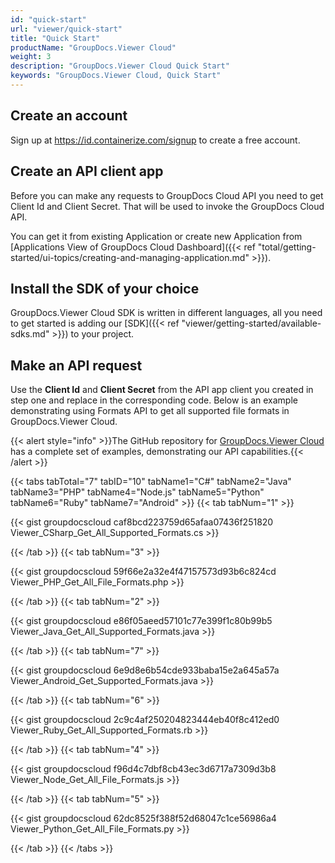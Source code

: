 ```yaml
---
id: "quick-start"
url: "viewer/quick-start"
title: "Quick Start"
productName: "GroupDocs.Viewer Cloud"
weight: 3
description: "GroupDocs.Viewer Cloud Quick Start"
keywords: "GroupDocs.Viewer Cloud, Quick Start"
---
```


## Create an account

Sign up at <https://id.containerize.com/signup> to create a free account.

## Create an API client app

Before you can make any requests to GroupDocs Cloud API you need to get Client Id and Client Secret. That will be used to invoke the GroupDocs Cloud API.

You can get it from existing Application or create new Application from [Applications View of GroupDocs Cloud Dashboard]({{< ref "total/getting-started/ui-topics/creating-and-managing-application.md" >}}).

## Install the SDK of your choice

GroupDocs.Viewer Cloud SDK is written in different languages, all you need to get started is adding our [SDK]({{< ref "viewer/getting-started/available-sdks.md" >}}) to your project.

## Make an API request

Use the **Client Id** and **Client Secret** from the API app client you created in step one and replace in the corresponding code. Below is an example demonstrating using Formats API to get all supported file formats in GroupDocs.Viewer Cloud.

{{< alert style="info" >}}The GitHub repository for [GroupDocs.Viewer Cloud](https://github.com/groupdocs-viewer-cloud) has a complete set of examples, demonstrating our API capabilities.{{< /alert >}}

{{< tabs tabTotal="7" tabID="10" tabName1="C#" tabName2="Java" tabName3="PHP" tabName4="Node.js" tabName5="Python" tabName6="Ruby" tabName7="Android" >}} {{< tab tabNum="1" >}}

{{< gist groupdocscloud caf8bcd223759d65afaa07436f251820 Viewer_CSharp_Get_All_Supported_Formats.cs >}}

{{< /tab >}} {{< tab tabNum="3" >}}

{{< gist groupdocscloud 59f66e2a32e4f47157573d93b6c824cd Viewer_PHP_Get_All_File_Formats.php >}}

{{< /tab >}} {{< tab tabNum="2" >}}

{{< gist groupdocscloud e86f05aeed57101c77e399f1c80b99b5 Viewer_Java_Get_All_Supported_Formats.java >}}

{{< /tab >}} {{< tab tabNum="7" >}}

{{< gist groupdocscloud 6e9d8e6b54cde933baba15e2a645a57a Viewer_Android_Get_Supported_Formats.java >}}

{{< /tab >}} {{< tab tabNum="6" >}}

{{< gist groupdocscloud 2c9c4af250204823444eb40f8c412ed0 Viewer_Ruby_Get_All_Supported_Formats.rb >}}

{{< /tab >}} {{< tab tabNum="4" >}}

{{< gist groupdocscloud f96d4c7dbf8cb43ec3d6717a7309d3b8 Viewer_Node_Get_All_File_Formats.js >}}

{{< /tab >}} {{< tab tabNum="5" >}}

{{< gist groupdocscloud 62dc8525f388f52d68047c1ce56986a4 Viewer_Python_Get_All_File_Formats.py >}}

{{< /tab >}} {{< /tabs >}}
